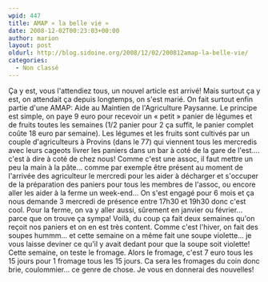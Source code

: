 ```yaml
---
wpid: 447
title: AMAP « la belle vie »
date: 2008-12-02T00:23:03+00:00
author: marion
layout: post
oldurl: http://blog.sidoine.org/2008/12/02/200812amap-la-belle-vie/
categories:
  - Non classé
---
```

Ça y est, vous l'attendiez tous, un nouvel article est arrivé! Mais surtout ça y est, on attendait ça depuis longtemps, on s'est marié. On fait surtout enfin partie d'une AMAP: Aide au Maintien de l'Agriculture Paysanne. Le principe est simple, on paye 9 euro pour recevoir un « petit » panier de légumes et de fruits toutes les semaines (1/2 panier pour 2 ça suffit, le panier complet coûte 18 euro par semaine). Les légumes et les fruits sont cultivés par un couple d'agriculteurs à Provins (dans le 77) qui viennent tous les mercredis avec leurs cageots livrer les paniers dans un bar à coté de la gare de l'est.... c'est à dire à coté de chez nous! Comme c'est une assoc, il faut mettre un peu la main à la pâte... comme par exemple être présent au moment de l'arrivée des agriculteur le mercredi pour les aider à décharger et s'occuper de la préparation des paniers pour tous les membres de l'assoc, ou encore aller les aider à la ferme un week-end... On s'est engagé pour 6 mois et ça nous demande 3 mercredi de présence entre 17h30 et 19h30 donc c'est cool. Pour la ferme, on va y aller aussi, sûrement en janvier ou février... parce que on trouve ça sympa! Voilà, du coup ça fait deux semaines qu'on reçoit nos paniers et on en est très content. Comme c'est l'hiver, on fait des soupes hummm... et cette semaine on a même fait une soupe violette... je vous laisse deviner ce qu'il y avait dedant pour que la soupe soit violette! Cette semaine, on teste le fromage. Alors le fromage, c'est 7 euro tous les 15 jours pour 1 fromage tous les 15 jours. Ca sera les fromages du coin donc brie, coulommier... ce genre de chose. Je vous en donnerai des nouvelles!